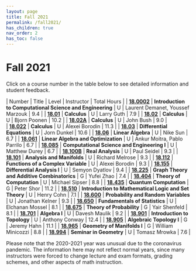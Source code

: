 ```yaml
---
layout: page
title: Fall 2021
permalink: /fall2021/
has_children: true
nav_order: 2
has_toc: false
---
```


# Fall 2021

Click on a course number in the table below to see detailed information and student feedback.

| Number                                   | Title                                                                        | Level | Instructor                                       | Total Hours |
| [**18.0002**](/18.02-fall-2021.html)     | **Introduction to Computational Science and Engineering**                    | U     | Laurent Demanet, Youssef Marzouk                 | 9.4         |
| [**18.01**](/18.01-fall-2021.html)       | **Calculus**                                                                 | U     | Larry Guth                                       | 7.9         |
| [**18.02**](/18.02-fall-2021.html)       | **Calculus**                                                                 | U     | Bjorn Poonen                                     | 10.2        |
| [**18.02A**](/18.02A-fall-2021.html)     | **Calculus**                                                                 | U     | John Bush                                        | 9.0         |          
| [**18.022**](/18.022-fall-2021.html)     | **Calculus**                                                                 | U     | Alexei Borodin                                   | 11.3        |
| [**18.03**](/18.03-fall-2021.html)       | **Differential Equations**                                                   | U     | Jorn Dunkel                                      | 10.6        |
| [**18.06**](/18.06-fall-2021.html)       | **Linear Algebra**                                                           | U     | Nike Sun                                         | 6.7         |
| [**18.061**](/18.061-fall-2021.html)     | **Linear Algebra and Optimization**                                          | U     | Ankur Moitra, Pablo Parrilo                      | 6.7         |
| [**18.085**](/18.085-fall-2021.html)     | **Computational Science and Engineering I**                                  | U     | Matthew Durey                                    | 6.7         |
| [**18.100B**](/18.100B-fall-2021html)    | **Real Analysis**                                                            | U     | Paul Seidel                                      | 9.3         |
| [**18.101**](/18.101-fall-2021.html)     | **Analysis and Manifolds**                                                   | U     | Richard Melrose                                  | 9.3         |
| [**18.112**](/18.112-fall-2021.html)     | **Functions of a Complex Variable**                                          | U     | Alexei Borodin                                   | 9.3         |
| [**18.155**](/18.155-fall-2021.html)     | **Differential Analysis I**                                                  | U     | Semyon Dyatlov                                   | 9.4         |
| [**18.225**](/18.225-fall-2021.html)     | **Graph Theory and Additive Combinatorics**                                  | G     | Yufei Zhao                                       | 7.4         |
| [**18.404**](/18.404-fall-2021.html)     | **Theory of Computation**                                                    | U     | Michael Sipser                                   | 8.8         |
| [**18.435**](/18.435-fall-2021.html)     | **Quantum Computation**                                                      | G     | Peter Shor                                       | 11.2        | 
| [**18.510**](/18.510-fall-2021.html)     | **Introduction to Mathematical Logic and Set Theory**                        | U     | Henry Cohn                                       | 7.1         |
| [**18.600**](/18.600-fall-2021.html)     | **Probability and Random Variables**                                         | U     | Jonathan Kelner                                  | 9.3         |
| [**18.650**](/18.650-fall-2021.html)     | **Fundamentals of Statistics**                                               | U     | Elchanan Mossel                                  | 8.1         | 
| [**18.675**](/18.675-fall-2021.html)     | **Theory of Probability**                                                    | G     | Yair Shenfeld                                    | 8.1         | 
| [**18.701**](/18.701-fall-2021.html)     | **Algebra I**                                                                | U     | Davesh Maulik                                    | 9.2         | 
| [**18.901**](/18.901-fall-2021.html)     | **Introduction to Topology**                                                 | U     | Anthony Conway                                   | 12.4        |
| [**18.905**](/18.905-fall-2021.html)     | **Algebraic Topology I**                                                     | G     | Jeremy Hahn                                      | 11.1        | 
| [**18.965**](/18.965-fall-2021.html)     | **Geometry of Manifolds I**                                                  | G     | William Minicozzi                                | 8.8         |
| [**18.994**](/18.994-fall-2021.html)     | **Seminar in Geometry**                                                      | U     | Tomasz Mrowka                                    | 7.6         |

<!-- | Number                                   | Title          | Level | Instructor     | Total Hours |
| :--------------------------------------- | :------------- | :---- | -------------- | ----------- |
| [**18.100B**](/18.100B-spring-2021.html) | **Analysis I** | U     | Tobias Colding | 8.9         |
| [**18.100B**](/18.100B-spring-2021.html) | **Analysis I** | U     | Tobias Colding | 8.9         |
| [**18.100B**](/18.100B-spring-2021.html) | **Analysis I** | U     | Tobias Colding | 8.9         |
| [**18.100B**](/18.100B-spring-2021.html) | **Analysis I** | U     | Tobias Colding | 8.9         |
| [**18.100B**](/18.100B-spring-2021.html) | **Analysis I** | U     | Tobias Colding | 8.9         |
| [**18.100B**](/18.100B-spring-2021.html) | **Analysis I** | U     | Tobias Colding | 8.9         |
| [**18.100B**](/18.100B-spring-2021.html) | **Analysis I** | U     | Tobias Colding | 8.9         |
| [**18.100B**](/18.100B-spring-2021.html) | **Analysis I** | U     | Tobias Colding | 8.9         |
| [**18.100B**](/18.100B-spring-2021.html) | **Analysis I** | U     | Tobias Colding | 8.9         |
| [**18.100B**](/18.100B-spring-2021.html) | **Analysis I** | U     | Tobias Colding | 8.9         |
| [**18.100B**](/18.100B-spring-2021.html) | **Analysis I** | U     | Tobias Colding | 8.9         |
| [**18.100B**](/18.100B-spring-2021.html) | **Analysis I** | U     | Tobias Colding | 8.9         | -->

<!-- _For a PDF version of this semester's underground guide, click [**here**](/assets/files/Underground_Guide_Fall2020.pdf)._ -->

Please note that the 2020-2021 year was unusual due to the coronavirus pandemic. The information here may not reflect normal years, since many instructors were forced to change lecture and exam formats, grading schemes, and other aspects of math instruction.
